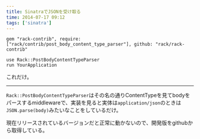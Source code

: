 ```yaml
---
title: SinatraでJSONを受け取る
time: 2014-07-17 09:12
tags: ['sinatra']
---
```


```rb:Gemfile
gem "rack-contrib", require: ["rack/contrib/post_body_content_type_parser"], github: "rack/rack-contrib"
```

```rb:config.ru
use Rack::PostBodyContentTypeParser
run YourApplication
```

これだけ。

---

`Rack::PostBodyContentTypeParser`はその名の通りContentTypeを見てbodyをパースするmiddlewareで、実装を見ると実体は`application/json`のときは`JSON.parse(body)`みたいなことをしているだけ。

現在リリースされているバージョンだと正常に動かないので、開発版をgithubから取得している。
